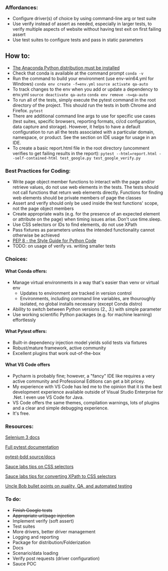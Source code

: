 ### Affordances:
* Configure driver(s) of choice by using command-line arg or test suite
* Use verify instead of assert as needed, especially in larger tests, to verify multiple aspects of website without having test exit on first failing assert
* Use test suites to configure tests and pass in static parameters

## How to:
* [The Anaconda Python distribution must be installed](https://www.anaconda.com/download/)
* Check that conda is available at the command prompt 
    ```conda -v```
* Run the command to build your environment (use env-win64.yml for Windows)
    ```conda env create -f=env.yml```
    ```source activate qa-auto```
* To track changes to the env when you add or update a dependency to env.yml
    ```source deactivate qa-auto```
    ```conda env remove -n=qa-auto```
* To run all of the tests, simply execute the pytest command in the root directory of the project. This should run the tests in both Chrome and Firefox.
    ```pytest```
* There are additional command line args to use for specific use cases (test suites, specific browsers, reporting formats, ci/cd configuration, data capture and storage). However, it helps to have a default configuration to run all the tests associated with a particular domain, namespace, or product. See the section on IDE usage for usage in an IDE.
* To create a basic report.html file in the root directory (uncomment verifies to get failing results in the report):
    ```pytest --html=report.html --self-contained-html test_google.py test_google_verify.py```

### Best Practices for Coding:
* Write page object member functions to interact with the page and/or retrieve values, do not use web elements in the tests. The tests should not call functions that return web elements directly. Functions for finding web elements should be private members of page the classes
* Assert and verify should only be used inside the test functions' scope, not the page object members
* Create appropriate waits (e.g. for the presence of an expected element or attribute on the page) when timing issues arise. Don't use time.sleep.
* Use CSS selectors or IDs to find elements, do not use XPath
* Pass fixtures as parameters unless the intended functionality cannot otherwise be achieved
* [PEP 8 - the Style Guide for Python Code](https://pep8.org/)
* TODO: on usage of verify vs. writing smaller tests

### Choices:
  #### What Conda offers:
  * Manage virtual environments in a way that's easier than venv or virtual env
      * Updates to environment are tracked in version control
      * Environments, including command line variables, are thouroughly isolated, no global installs necessary (except Conda distro)
  * Ability to switch between Python versions (2.*, 3.*) with simple parameter
  * Use working scientific Python packages (e.g. for machine learning) effortlessly

  #### What Pytest offers:
  * Built-in dependency injection model yields solid tests via fixtures
  * Robust/mature framework, active community
  * Excellent plugins that work out-of-the-box 

  #### What VS Code offers
  * Pycharm is probably fine; however, a "fancy" IDE like requires a very active community and Professional Editions can get a bit pricey.
  * My experience with VS Code has led me to the opinion that it is the best development experience available outside of Visual Studio Enterprise for .Net. I even use VS Code for Java.
  * VS Code offers the same themes, compilation warnings, lots of plugins and a clear and simple debugging experience.
  * It's free.

### Resources:
[Selenium 3 docs](https://seleniumhq.github.io/selenium/docs/api/py/index.html) 

[Full pytest documentation](https://docs.pytest.org/en/latest/contents.html)

[pytest-bdd source/docs](https://github.com/pytest-dev/pytest-bdd)

[Sauce labs tips on CSS selectors](https://saucelabs.com/blog/selenium-tips-intermediate-css-selectors-in-selenium)

[Sauce labs tips for converting XPath to CSS selectors](https://saucelabs.com/resources/articles/selenium-tips-css-selectors)

[Uncle Bob bullet points on quality, QA, and automated testing](https://content.pivotal.io/blog/uncle-bob-agile-testing-and-bdd)

### To do:
* ~~Finish Google tests~~
* ~~Appropriate url/page injection~~
* Implement verify (soft assert)
* Test suites
* More drivers, better driver management
* Logging and reporting
* Package for distribution/Folderization
* Docs
* Scenario/data loading
* Verify post requests (driver configuration)
* Sauce POC